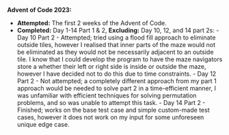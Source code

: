 ****Advent of Code 2023:****
  - **Attempted:** The first 2 weeks of the Advent of Code.
  - **Completed:** Day 1-14 Part 1 & 2, **Excluding:** Day 10, 12, and 14 part 2s:
        - Day 10 Part 2 - Attempted; tried using a flood fill approach to eliminate outside tiles, however I realised that inner parts of the maze would not be eliminated
                      as they would not be necessarily adjacent to an outside tile. I know that I could develop the program to have the maze navigators store a whether
                      their left or right side is inside or outside the maze, however I have decided not to do this due to time constraints.
        - Day 12 Part 2 - Not attempted; a completely different approach from my part 1 approach would be needed to solve part 2 in a time-efficient manner, I was
                      unfamiliar with efficient techniques for solving permutation problems, and so was unable to attempt this task.
        - Day 14 Part 2 - Finished; works on the base test case and simple custom-made test cases, however it does not work on my input for some unforeseen unique edge case.
